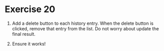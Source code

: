 # Exercise 20

1. Add a delete button to each history entry. When the delete button is clicked, remove that entry from the list. Do not worry about update the final result.

2. Ensure it works!